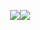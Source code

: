<main style="display: flex;justify-content: center;">
  <p>
    <a href="https://github.com/whjin/docs">
      <img align="center"
        src="https://github-readme-stats.vercel.app/api/top-langs/?username=whjin&layout=compact&theme=radical" />
    </a>
  </p>
  <p>
    <a href="https://github.com/whjin/docs">
      <img align="center"
        src="https://github-readme-stats.vercel.app/api?username=whjin&count_private=true&show_icons=true&theme=radical" />
    </a>
  </p>
</main>